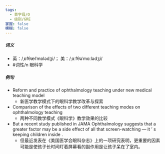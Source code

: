 ```yaml
---
tags:
  - 首字母/O
  - 级别/GRE
掌握: false
模糊: false
---
```

##### 词义
- 英：/ˌɒfθælˈmɒlədʒi/； 美：/ˌɑːfθəˈmɑːlədʒi/
- #词性/n  眼科学
##### 例句
- Reform and practice of ophthalmology teaching under new medical teaching model
	- 新医学教学模式下的眼科学教学改革与探索
- Comparison of the effects of two different teaching modes on ophthalmology teaching
	- 两种不同教学模式《眼科学》教学效果的比较
- But a recent study published in JAMA Ophthalmology suggests that a greater factor may be a side effect of all that screen-watching — it ’ s keeping children inside .
	- 但最近发表在《美国医学会眼科杂志》上的一项研究表明，更重要的因素可能是使孩子长时间盯着屏幕看的副作用是让孩子呆在了室内。
